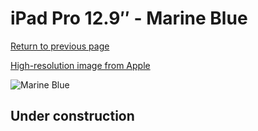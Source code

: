 # iPad Pro 12.9″ - Marine Blue

[Return to previous page](/ipad_pro4)

[High-resolution image from Apple](https://store.storeimages.cdn-apple.com/8756/as-images.apple.com/is/MQDW3?wid=4500&hei=4500&fmt=png)

<div style="width: 500px"><img src="/almost_uncompressed/MQDW3.webp" alt="Marine Blue"></div>

## Under construction
